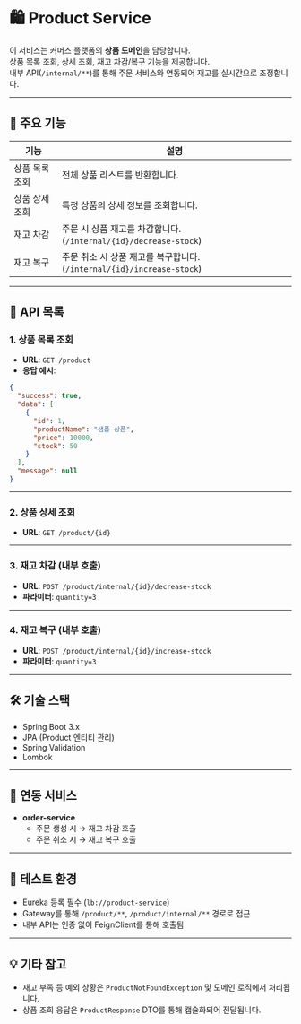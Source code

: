 # 🛍️ Product Service

이 서비스는 커머스 플랫폼의 **상품 도메인**을 담당합니다.  
상품 목록 조회, 상세 조회, 재고 차감/복구 기능을 제공합니다.  
내부 API(`/internal/**`)를 통해 주문 서비스와 연동되어 재고를 실시간으로 조정합니다.

---

## 🔧 주요 기능

| 기능             | 설명                                                            |
|------------------|-----------------------------------------------------------------|
| 상품 목록 조회    | 전체 상품 리스트를 반환합니다.                                 |
| 상품 상세 조회    | 특정 상품의 상세 정보를 조회합니다.                             |
| 재고 차감         | 주문 시 상품 재고를 차감합니다. (`/internal/{id}/decrease-stock`) |
| 재고 복구         | 주문 취소 시 상품 재고를 복구합니다. (`/internal/{id}/increase-stock`) |

---

## 🔌 API 목록

### 1. 상품 목록 조회

- **URL**: `GET /product`
- **응답 예시**:

```json
{
  "success": true,
  "data": [
    {
      "id": 1,
      "productName": "샘플 상품",
      "price": 10000,
      "stock": 50
    }
  ],
  "message": null
}
```

---

### 2. 상품 상세 조회

- **URL**: `GET /product/{id}`

---

### 3. 재고 차감 (내부 호출)

- **URL**: `POST /product/internal/{id}/decrease-stock`
- **파라미터**: `quantity=3`

---

### 4. 재고 복구 (내부 호출)

- **URL**: `POST /product/internal/{id}/increase-stock`
- **파라미터**: `quantity=3`

---

## 🛠 기술 스택

- Spring Boot 3.x
- JPA (Product 엔티티 관리)
- Spring Validation
- Lombok

---

## 🤝 연동 서비스

- **order-service**
    - 주문 생성 시 → 재고 차감 호출
    - 주문 취소 시 → 재고 복구 호출

---

## 🧪 테스트 환경

- Eureka 등록 필수 (`lb://product-service`)
- Gateway를 통해 `/product/**`, `/product/internal/**` 경로로 접근
- 내부 API는 인증 없이 FeignClient를 통해 호출됨

---

## 💡 기타 참고

- 재고 부족 등 예외 상황은 `ProductNotFoundException` 및 도메인 로직에서 처리됩니다.
- 상품 조회 응답은 `ProductResponse` DTO를 통해 캡슐화되어 전달됩니다.

